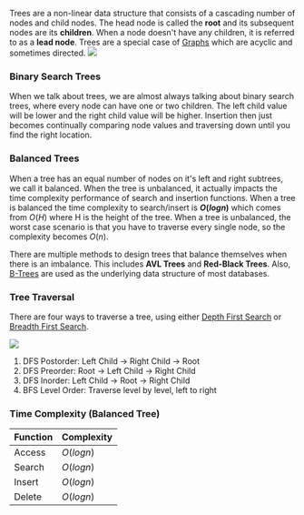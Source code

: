 


Trees are a non-linear data structure that consists of a cascading number of nodes and child nodes. The head node is called the **root** and its subsequent nodes are its **children**. When a node doesn't have any children, it is referred to as a **lead node**. Trees are a special case of [Graphs](Graphs.md) which are acyclic and sometimes directed.
![](Pasted%20image%2020220412234227.png)

### Binary Search Trees

When we talk about trees, we are almost always talking about binary search trees, where every node can have one or two children. The left child value will be lower and the right child value will be higher. Insertion then just becomes continually comparing node values and traversing down until you find the right location.


### Balanced Trees

When a tree has an equal number of nodes on it's left and right subtrees, we call it balanced. When the tree is unbalanced, it actually impacts the time complexity performance of search and insertion functions. When a tree is balanced the time complexity to search/insert is **$O(log n)$** which comes from $O(H)$ where H is the height of the tree. When a tree is unbalanced, the worst case scenario is that you have to traverse every single node, so the complexity becomes $O(n)$.

There are multiple methods to design trees that balance themselves when there is an imbalance. This includes **AVL Trees** and **Red-Black Trees**. Also, [B-Trees](Underlying%20DB%20Data%20Structures.md) are used as the underlying data structure of most databases.

### Tree Traversal

There are four ways to traverse a tree, using either [Depth First Search](Depth%20First%20Search.md) or [Breadth First Search](Breadth%20First%20Search.md). 

![](Pasted%20image%2020220412235157.png)

1. DFS Postorder: Left Child -> Right Child -> Root
2. DFS Preorder: Root -> Left Child -> Right Child
3. DFS Inorder: Left Child -> Root -> Right Child
4. BFS Level Order:  Traverse level by level, left to right

### Time Complexity (Balanced Tree)

|Function | Complexity|
|---- | ---|
| Access | $O(log n)$ |
| Search | $O(log n)$ |
| Insert | $O(log n)$ |
| Delete | $O(log n)$ |